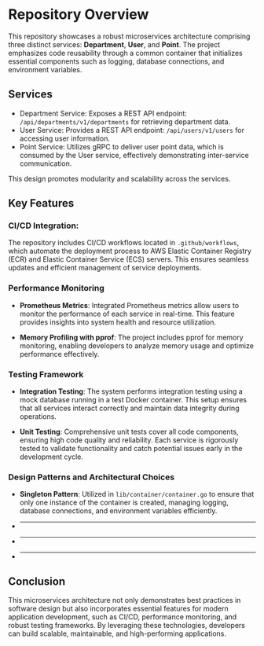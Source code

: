 # Repository Overview

This repository showcases a robust microservices architecture comprising three distinct services: **Department**, **User**, and **Point**. The project emphasizes code reusability through a common container that initializes essential components such as logging, database connections, and environment variables.

## Services
- Department Service:
  Exposes a REST API endpoint: `/api/departments/v1/departments` for retrieving department data.
- User Service:
  Provides a REST API endpoint: `/api/users/v1/users` for accessing user information.
- Point Service:
  Utilizes gRPC to deliver user point data, which is consumed by the User service, effectively demonstrating inter-service communication.

This design promotes modularity and scalability across the services.

## Key Features

### CI/CD Integration:
The repository includes CI/CD workflows located in `.github/workflows`, which automate the deployment process to AWS Elastic Container Registry (ECR) and Elastic Container Service (ECS) servers. This ensures seamless updates and efficient management of service deployments.

### Performance Monitoring
- **Prometheus Metrics**: Integrated Prometheus metrics allow users to monitor the performance of each service in real-time. This feature provides insights into system health and resource utilization.
  
- **Memory Profiling with pprof**: 
  The project includes pprof for memory monitoring, enabling developers to analyze memory usage and optimize performance effectively.

### Testing Framework
- **Integration Testing**: 
  The system performs integration testing using a mock database running in a test Docker container. This setup ensures that all services interact correctly and maintain data integrity during operations.

- **Unit Testing**: 
  Comprehensive unit tests cover all code components, ensuring high code quality and reliability. Each service is rigorously tested to validate functionality and catch potential issues early in the development cycle.

### Design Patterns and Architectural Choices
- **Singleton Pattern**: Utilized in `lib/container/container.go` to ensure that only one instance of the container is created, managing logging, database connections, and environment variables efficiently.

- ** **
- ** **
- ** **




## Conclusion
This microservices architecture not only demonstrates best practices in software design but also incorporates essential features for modern application development, such as CI/CD, performance monitoring, and robust testing frameworks. By leveraging these technologies, developers can build scalable, maintainable, and high-performing applications.
